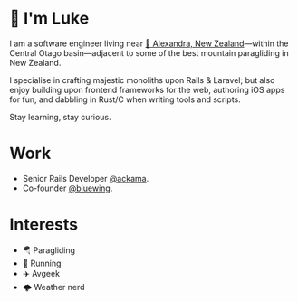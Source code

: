 # 👋 I'm **Luke**

I am a software engineer living near [📍 Alexandra, New Zealand](https://maps.apple.com/?ll=-45.100000,169.400000)—within the Central Otago basin—adjacent to some of the best mountain paragliding in New Zealand.

I specialise in crafting majestic monoliths upon Rails & Laravel; but also enjoy building upon frontend frameworks for the web, authoring iOS apps for fun, and dabbling in Rust/C when writing tools and scripts.

Stay learning, stay curious.

# Work 

- Senior Rails Developer [@ackama](https://github.com/ackama).
- Co-founder [@bluewing](https://github.com/bluewing).

# Interests

- 🪂 Paragliding
- 👟 Running
- ✈️ Avgeek
- 🌩️ Weather nerd
